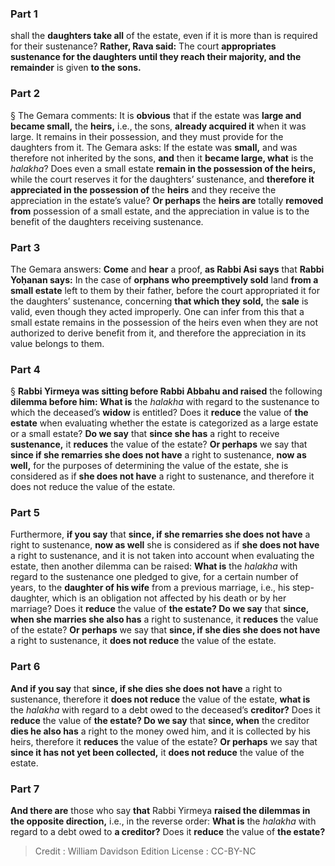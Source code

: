 
### Part 1
shall the <b>daughters take all</b> of the estate, even if it is more than is required for their sustenance? <b>Rather, Rava said:</b> The court <b>appropriates sustenance for the daughters until they reach their majority, and the remainder</b> is given <b>to the sons.</b>

### Part 2
§ The Gemara comments: It is <b>obvious</b> that if the estate was <b>large and became small,</b> the <b>heirs,</b> i.e., the sons, <b>already acquired it</b> when it was large. It remains in their possession, and they must provide for the daughters from it. The Gemara asks: If the estate was <b>small,</b> and was therefore not inherited by the sons, <b>and</b> then it <b>became large, what</b> is the <i>halakha</i>? Does even a small estate <b>remain in the possession of the heirs,</b> while the court reserves it for the daughters’ sustenance, and <b>therefore it appreciated in the possession of</b> the <b>heirs</b> and they receive the appreciation in the estate’s value? <b>Or perhaps</b> the <b>heirs are</b> totally <b>removed from</b> possession of a small estate, and the appreciation in value is to the benefit of the daughters receiving sustenance.

### Part 3
The Gemara answers: <b>Come</b> and <b>hear</b> a proof, <b>as Rabbi Asi says</b> that <b>Rabbi Yoḥanan says:</b> In the case of <b>orphans who preemptively sold</b> land <b>from a small estate</b> left to them by their father, before the court appropriated it for the daughters’ sustenance, concerning <b>that which they sold,</b> the <b>sale</b> is valid, even though they acted improperly. One can infer from this that a small estate remains in the possession of the heirs even when they are not authorized to derive benefit from it, and therefore the appreciation in its value belongs to them.

### Part 4
§ <b>Rabbi Yirmeya was sitting before Rabbi Abbahu and raised</b> the following <b>dilemma before him: What is</b> the <i>halakha</i> with regard to the sustenance to which the deceased’s <b>widow</b> is entitled? Does it <b>reduce</b> the value of <b>the estate</b> when evaluating whether the estate is categorized as a large estate or a small estate? <b>Do we say</b> that <b>since she has</b> a right to receive <b>sustenance,</b> it <b>reduces</b> the value of the estate? <b>Or perhaps</b> we say that <b>since if she remarries she does not have</b> a right to sustenance, <b>now as well,</b> for the purposes of determining the value of the estate, she is considered as if <b>she does not have</b> a right to sustenance, and therefore it does not reduce the value of the estate.

### Part 5
Furthermore, <b>if you say</b> that <b>since, if she remarries she does not have</b> a right to sustenance, <b>now as well</b> she is considered as if <b>she does not have</b> a right to sustenance, and it is not taken into account when evaluating the estate, then another dilemma can be raised: <b>What is</b> the <i>halakha</i> with regard to the sustenance one pledged to give, for a certain number of years, to the <b>daughter of his wife</b> from a previous marriage, i.e., his step-daughter, which is an obligation not affected by his death or by her marriage? Does it <b>reduce</b> the value of <b>the estate? Do we say</b> that <b>since, when she marries she also has</b> a right to sustenance, it <b>reduces</b> the value of the estate? <b>Or perhaps</b> we say that <b>since, if she dies she does not have</b> a right to sustenance, it <b>does not reduce</b> the value of the estate.

### Part 6
<b>And if you say</b> that <b>since, if she dies she does not have</b> a right to sustenance, therefore it <b>does not reduce</b> the value of the estate, <b>what is</b> the <i>halakha</i> with regard to a debt owed to the deceased’s <b>creditor?</b> Does it <b>reduce</b> the value of <b>the estate? Do we say</b> that <b>since, when</b> the creditor <b>dies he also has</b> a right to the money owed him, and it is collected by his heirs, therefore it <b>reduces</b> the value of the estate? <b>Or perhaps</b> we say that <b>since it has not yet been collected,</b> it <b>does not reduce</b> the value of the estate.

### Part 7
<b>And there are</b> those who say <b>that</b> Rabbi Yirmeya <b>raised the dilemmas in the opposite direction,</b> i.e., in the reverse order: <b>What is</b> the <i>halakha</i> with regard to a debt owed to <b>a creditor?</b> Does it <b>reduce</b> the value of <b>the estate?</b>

>Credit : William Davidson Edition
>License : CC-BY-NC